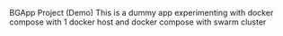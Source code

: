 BGApp Project (Demo)
This is a dummy app experimenting with docker compose with 1 docker host and docker compose with swarm cluster
